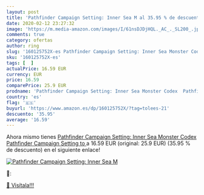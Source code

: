 ```yaml
---
layout: post
title: 'Pathfinder Campaign Setting: Inner Sea M al 35.95 % de descuento'
date: 2020-02-12 23:27:32
image: 'https://m.media-amazon.com/images/I/61nsDJDjHQL._AC_._SL200_.jpg'
comments: true
category: ofertas
author: ring
slug: '160125752X-es Pathfinder Campaign Setting: Inner Sea Monster Codex...'
sku: '160125752X-es'
tags: [  ]
actualPrice: 16.59 EUR
currency: EUR
price: 16.59
comparePrice: 25.9 EUR
prodname: 'Pathfinder Campaign Setting: Inner Sea Monster Codex  Pathfinder Campaign Setting to '
country: 'es'
flag: '🇪🇸'
buyurl: 'https://www.amazon.es/dp/160125752X/?tag=tolees-21'
descuento: '35.95'
average: '16.59'
---
```


Ahora mismo tienes [Pathfinder Campaign Setting: Inner Sea Monster Codex  Pathfinder Campaign Setting to ](https://www.amazon.es/dp/160125752X/?tag=tolees-21) a 16.59 EUR (original: 25.9 EUR) (35.95 %  de descuento) en el siguiente enlace!

[![Pathfinder Campaign Setting: Inner Sea M](https://m.media-amazon.com/images/I/61nsDJDjHQL._AC_._SL200_.jpg)](https://www.amazon.es/dp/160125752X/?tag=tolees-21)

🔎:


[🛒 Visítala!!!](https://www.amazon.es/dp/160125752X/?tag=tolees-21)
